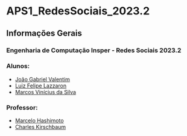 # APS1_RedesSociais_2023.2

<h2>Informações Gerais</h2>

<h3>Engenharia de Computação Insper - Redes Sociais 2023.2</h3>

<h3>Alunos:</h3>
<ul>
  <li><a href=https://www.linkedin.com/in/gabriel-valentim-9256711a9/>João Gabriel Valentim</a></li>
  <li><a href=https://www.linkedin.com/in/luiz-felipe-lazzaron/>Luiz Felipe Lazzaron</a></li>
  <li><a href=https://www.linkedin.com/in/marcosvinis/>Marcos Vinícius da Silva</a></li>
</ul>

<h3>Professor:</h3> 
<ul>
  <li><a href=https://www.insper.edu.br/pesquisa-e-conhecimento/docentes-pesquisadores/marcelo-hashimoto/>Marcelo Hashimoto</a></li>
  <li><a href=https://www.insper.edu.br/pesquisa-e-conhecimento/docentes-pesquisadores/charles-kirschbaum/>Charles Kirschbaum</a></li>
</ul>

